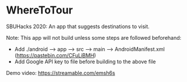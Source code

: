# WhereToTour

SBUHacks 2020: An app that suggests destinations to visit.

Note: This app will not build unless some steps are followed beforehand:
- Add ./android --> app --> src --> main --> AndroidManifest.xml (https://pastebin.com/CFuLiBMH)
- Add Google API key to file before building to the above file

Demo video: https://streamable.com/emsh6s

